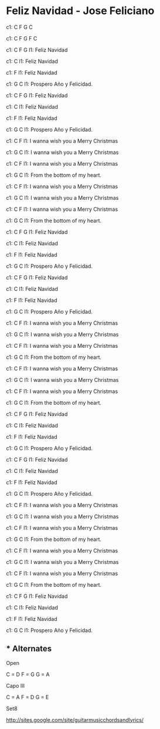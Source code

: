 ---
---

# Feliz Navidad - Jose Feliciano

c1: C F G C

c1: C F G F C

c1: C         F   G
l1: Feliz Navidad 

c1:           C
l1: Feliz Navidad

c1:           F
l1: Feliz Navidad

c1:          G           C
l1: Prospero Año y Felicidad.

c1: C         F   G
l1: Feliz Navidad 

c1:           C
l1: Feliz Navidad

c1:           F
l1: Feliz Navidad

c1:          G           C
l1: Prospero Año y Felicidad.

c1: C                  F
l1: I wanna wish you a Merry Christmas

c1: G                  C
l1: I wanna wish you a Merry Christmas

c1: C                  F
l1: I wanna wish you a Merry Christmas

c1:          G            C
l1: From the bottom of my heart.

c1: C                  F
l1: I wanna wish you a Merry Christmas

c1: G                  C
l1: I wanna wish you a Merry Christmas

c1: C                  F
l1: I wanna wish you a Merry Christmas

c1:          G            C
l1: From the bottom of my heart.

c1: C         F   G
l1: Feliz Navidad 

c1:           C
l1: Feliz Navidad

c1:           F
l1: Feliz Navidad

c1:          G           C
l1: Prospero Año y Felicidad.

c1: C         F   G
l1: Feliz Navidad 

c1:           C
l1: Feliz Navidad

c1:           F
l1: Feliz Navidad

c1:          G           C
l1: Prospero Año y Felicidad.

c1: C                  F
l1: I wanna wish you a Merry Christmas

c1: G                  C
l1: I wanna wish you a Merry Christmas

c1: C                  F
l1: I wanna wish you a Merry Christmas

c1:          G            C
l1: From the bottom of my heart.

c1: C                  F
l1: I wanna wish you a Merry Christmas

c1: G                  C
l1: I wanna wish you a Merry Christmas

c1: C                  F
l1: I wanna wish you a Merry Christmas

c1:          G            C
l1: From the bottom of my heart.

c1: C         F   G
l1: Feliz Navidad 

c1:           C
l1: Feliz Navidad

c1:           F
l1: Feliz Navidad

c1:          G           C
l1: Prospero Año y Felicidad.

c1: C         F   G
l1: Feliz Navidad 

c1:           C
l1: Feliz Navidad

c1:           F
l1: Feliz Navidad

c1:          G           C
l1: Prospero Año y Felicidad.

c1: C                  F
l1: I wanna wish you a Merry Christmas

c1: G                  C
l1: I wanna wish you a Merry Christmas

c1: C                  F
l1: I wanna wish you a Merry Christmas

c1:          G            C
l1: From the bottom of my heart.

c1: C                  F
l1: I wanna wish you a Merry Christmas

c1: G                  C
l1: I wanna wish you a Merry Christmas

c1: C                  F
l1: I wanna wish you a Merry Christmas

c1:          G            C
l1: From the bottom of my heart.

c1: C         F   G
l1: Feliz Navidad 

c1:           C
l1: Feliz Navidad

c1:           F
l1: Feliz Navidad

c1:          G           C
l1: Prospero Año y Felicidad.

## * Alternates
 
Open
 
C  = D
F  = G
G  = A
 
Capo III
 
C  = A
F  = D
G  = E
 
Set8
 
 
http://sites.google.com/site/guitarmusicchordsandlyrics/
